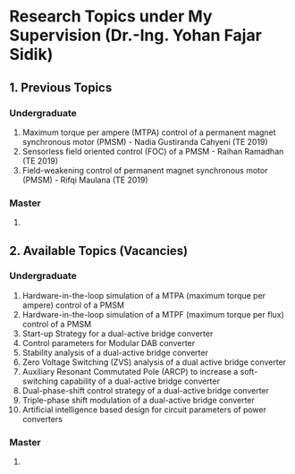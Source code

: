 # Research Topics under My Supervision (Dr.-Ing. Yohan Fajar Sidik)

## 1. Previous Topics

### Undergraduate

1. Maximum torque per ampere (MTPA) control of a permanent magnet synchronous motor (PMSM) - Nadia Gustiranda Cahyeni (TE 2019)
2. Sensorless field oriented control (FOC) of a PMSM - Raihan Ramadhan (TE 2019)
3. Field-weakening control of permanent magnet synchronous motor (PMSM) - Rifqi Maulana (TE 2019)

### Master

1.

## 2. Available Topics (Vacancies)

### Undergraduate

1. Hardware-in-the-loop simulation of a MTPA (maximum torque per ampere) control of a PMSM 
2. Hardware-in-the-loop simulation of a MTPF (maximum torque per flux) control of a PMSM
3. Start-up Strategy for a dual-active bridge converter
4. Control parameters for Modular DAB converter
5. Stability analysis of a dual-active bridge converter
6. Zero Voltage Switching (ZVS) analysis of a dual active bridge converter
7. Auxiliary Resonant Commutated Pole (ARCP) to increase a soft-switching capability of a dual-active bridge converter
8. Dual-phase-shift control strategy of a dual-active bridge converter
9. Triple-phase shift modulation of a dual-active bridge converter
10. Artificial intelligence based design for circuit parameters of power converters

### Master

1.

